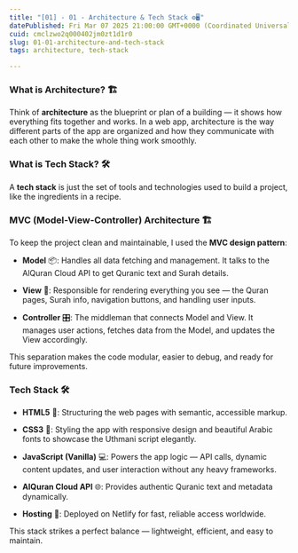 ```yaml
---
title: "[01] - 01 - Architecture & Tech Stack ⚙️🖥️"
datePublished: Fri Mar 07 2025 21:00:00 GMT+0000 (Coordinated Universal Time)
cuid: cmclzwo2q000402jm0zt1d1r0
slug: 01-01-architecture-and-tech-stack
tags: architecture, tech-stack

---
```


### What is Architecture? 🏗️

Think of **architecture** as the blueprint or plan of a building — it shows how everything fits together and works. In a web app, architecture is the way different parts of the app are organized and how they communicate with each other to make the whole thing work smoothly.

### What is Tech Stack? 🛠️

A **tech stack** is just the set of tools and technologies used to build a project, like the ingredients in a recipe.

### MVC (Model-View-Controller) Architecture 🏗️

To keep the project clean and maintainable, I used the **MVC design pattern**:

* **Model** 📦: Handles all data fetching and management. It talks to the AlQuran Cloud API to get Quranic text and Surah details.
    
* **View** 👀: Responsible for rendering everything you see — the Quran pages, Surah info, navigation buttons, and handling user inputs.
    
* **Controller** 🎛️: The middleman that connects Model and View. It manages user actions, fetches data from the Model, and updates the View accordingly.
    

This separation makes the code modular, easier to debug, and ready for future improvements.

### Tech Stack 🛠️

* **HTML5** 📄: Structuring the web pages with semantic, accessible markup.
    
* **CSS3** 🎨: Styling the app with responsive design and beautiful Arabic fonts to showcase the Uthmani script elegantly.
    
* **JavaScript (Vanilla)** 💻: Powers the app logic — API calls, dynamic content updates, and user interaction without any heavy frameworks.
    
* **AlQuran Cloud API** 🌐: Provides authentic Quranic text and metadata dynamically.
    
* **Hosting** 🚀: Deployed on Netlify for fast, reliable access worldwide.
    

This stack strikes a perfect balance — lightweight, efficient, and easy to maintain.